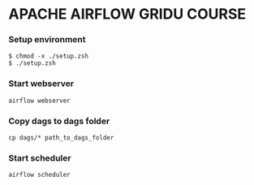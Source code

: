 # APACHE AIRFLOW GRIDU COURSE

### Setup environment

```
$ chmod -x ./setup.zsh
$ ./setup.zsh
```

### Start webserver

```
airflow webserver
```

### Copy dags to dags folder

```
cp dags/* path_to_dags_folder
```

### Start scheduler

```
airflow scheduler
```


